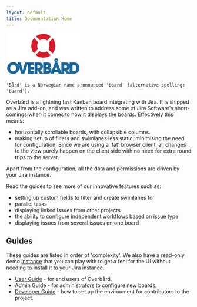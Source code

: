 ```yaml
---
layout: default
title: Documentation Home
---
```



<div class="large-logo">
    <img src="/assets/images/overbard_logo_color_200px.png">
</div>


```
'Bård' is a Norwegian name pronounced 'board' (alternative spelling: 'baard').
```

Overbård is a lightning fast Kanban board integrating with Jira. It is shipped as a Jira add-on, and was written to
address some of Jira Software's short-comings when it comes to how it displays the boards. Effectively this means:
* horizontally scrollable boards, with collapsible columns.
* making setup of filters and swimlanes less static, minimising the need for configuration. Since we
are using a 'fat' browser client, all changes to the view purely happen on the client side with no need
for extra round trips to the server.

Apart from the configuration, all the data and permissions are driven by your Jira instance.

Read the guides to see more of our innovative features such as:
* setting up custom fields to filter and create swimlanes for
* parallel tasks
* displaying linked issues from other projects
* the ability to configure independent workflows based on issue type
* displaying issues from several issues on one board
 
## Guides

These guides are listed in order of 'complexity'. We also have a read-only demo 
[instance](https://overbaard.github.io/demo) that you can play with to get a feel for the UI 
without needing to install it to your Jira instance.

* [User Guide](user-guide.md) - for end users of Overbård.
* [Admin Guide](admin-guide.md) - for administrators to configure new boards.
* [Developer Guide](developer-guide.md) - how to set up the environment for contributors to the project.

